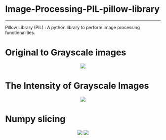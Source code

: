 # Image-Processing-PIL-pillow-library

---
Pillow Library (PIL) : A python library to perform image processing functionalities.

<H1><B>Original to Grayscale images</B></H1>
<p align="center">
  <img src="https://github.com/sabrinaMKE201073/test-html-coding/assets/95947484/6a3b9f94-76da-40bd-9402-e5952b635257">
</p>


<H1><B>The Intensity of Grayscale Images</B></H1>
<p align="center">
  <img src="https://github.com/sabrinaMKE201073/test-html-coding/assets/95947484/27085184-239a-4598-a5c4-e59028d77494">
</p>

<H1><B>Numpy slicing</B></H1>
<p align="center">
  <img src="https://github.com/sabrinaMKE201073/test-html-coding/assets/95947484/9c9e15b6-69ef-4d8d-a678-0f4a76da675c">
  <img src="https://github.com/sabrinaMKE201073/test-html-coding/assets/95947484/8d77a487-b03e-4500-aeb3-779534bc5ec6">
</p>
